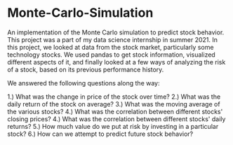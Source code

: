 # Monte-Carlo-Simulation
An implementation of the Monte Carlo simulation to predict stock behavior. This project was a part of my data science internship in summer 2021.
In this project, we looked at data from the stock market, particularly some technology stocks. We used pandas to get stock information, visualized different aspects of it, and finally looked at a few ways of analyzing the risk of a stock, based on its previous performance history. 

We answered the following questions along the way:

1.) What was the change in price of the stock over time? 
2.) What was the daily return of the stock on average? 
3.) What was the moving average of the various stocks? 
4.) What was the correlation between different stocks' closing prices? 
4.) What was the correlation between different stocks' daily returns? 
5.) How much value do we put at risk by investing in a particular stock? 
6.) How can we attempt to predict future stock behavior? 
